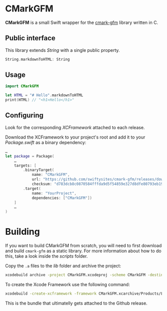 #  CMarkGFM

**CMarkGFM** is a small Swift wrapper for the [cmark-gfm](https://github.com/github/cmark-gfm) library written in C.

## Public interface

This library extends _String_ with a single public property.

```swift
String.markdownToHTML: String
```

## Usage
 
```swift
import CMarkGFM

let HTML = "# Hello".markdownToHTML
print(HTML) // "<h1>Hello</h1>"
```

## Configuring

Look for the corresponding _XCFramework_ attached to each release.

Download the XCFramework to your project's root and add it to your _Package.swift_ as a binary dependency:

```swift
…
let package = Package(
    …
    targets: [
        .binaryTarget(
            name: "CMarkGFM",
            url: "https://github.com/swiftysites/cmark-gfm/releases/download/1.0.0-beta.1/CMarkGFM.xcframework.zip",
            checksum: "d783dcb8c0870584fffda9d5f54859e327d8dfe80793eb195711e6617fa87a8e"),
        .target(
            name: "YourProject",
            dependencies: ["CMarkGFM"])
    ]
    …
)
```

# Building

If you want to build CMarkGFM from scratch, you will need to first download and build `cmark-gfm` as a static library. For more information about how to do this, take a look inside the _scripts_ folder.

Copy the `.a` files to the _lib_ folder and archive the project:

```bash
xcodebuild archive -project CMarkGFM.xcodeproj -scheme CMarkGFM -destination "platform=macOS,arch=x86_64" -configuration Release -archivePath ./CMarkGFM
```

To create the Xcode Framework use the following command:

```bash
xcodebuild -create-xcframework -framework CMarkGFM.xcarchive/Products/Library/Frameworks/CMarkGFM.framework -output ./CMarkGFM.xcframework
```

This is the bundle that ultimatelly gets attached to the Github release.

